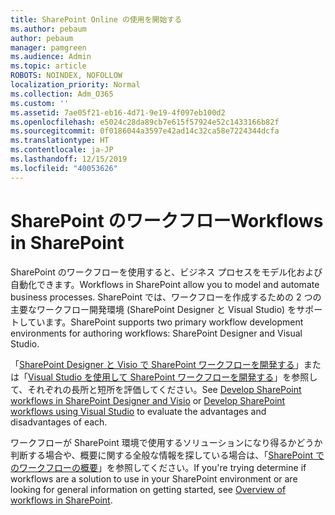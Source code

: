 ```yaml
---
title: SharePoint Online の使用を開始する
ms.author: pebaum
author: pebaum
manager: pamgreen
ms.audience: Admin
ms.topic: article
ROBOTS: NOINDEX, NOFOLLOW
localization_priority: Normal
ms.collection: Adm_O365
ms.custom: ''
ms.assetid: 7ae05f21-eb16-4d71-9e19-4f097eb100d2
ms.openlocfilehash: e5024c28da89cb7e615f57924e52c1433166b82f
ms.sourcegitcommit: 0f0186044a3597e42ad14c32ca58e7224344dcfa
ms.translationtype: HT
ms.contentlocale: ja-JP
ms.lasthandoff: 12/15/2019
ms.locfileid: "40053626"
---
```

# <a name="workflows-in-sharepoint"></a><span data-ttu-id="89743-102">SharePoint のワークフロー</span><span class="sxs-lookup"><span data-stu-id="89743-102">Workflows in SharePoint</span></span>

<span data-ttu-id="89743-103">SharePoint のワークフローを使用すると、ビジネス プロセスをモデル化および自動化できます。</span><span class="sxs-lookup"><span data-stu-id="89743-103">Workflows in SharePoint allow you to model and automate business processes.</span></span> <span data-ttu-id="89743-104">SharePoint では、ワークフローを作成するための 2 つの主要なワークフロー開発環境 (SharePoint Designer と Visual Studio) をサポートしています。</span><span class="sxs-lookup"><span data-stu-id="89743-104">SharePoint supports two primary workflow development environments for authoring workflows: SharePoint Designer and Visual Studio.</span></span> 

<span data-ttu-id="89743-105">「[SharePoint Designer と Visio で SharePoint ワークフローを開発する](https://docs.microsoft.com/sharepoint/dev/general-development/develop-sharepoint-workflows-using-visual-studio)」または「[Visual Studio を使用して SharePoint ワークフローを開発する](https://docs.microsoft.com/sharepoint/dev/general-development/develop-sharepoint-workflows-using-visual-studio)」を参照して、それぞれの長所と短所を評価してください。</span><span class="sxs-lookup"><span data-stu-id="89743-105">See [Develop SharePoint workflows in SharePoint Designer and Visio](https://docs.microsoft.com/sharepoint/dev/general-development/develop-sharepoint-workflows-using-visual-studio) or [Develop SharePoint workflows using Visual Studio](https://docs.microsoft.com/sharepoint/dev/general-development/develop-sharepoint-workflows-using-visual-studio) to evaluate the advantages and disadvantages of each.</span></span> 

<span data-ttu-id="89743-106">ワークフローが SharePoint 環境で使用するソリューションになり得るかどうか判断する場合や、概要に関する全般な情報を探している場合は、「[SharePoint でのワークフローの概要](https://docs.microsoft.com/sharepoint/dev/general-development/get-started-with-workflows-in-sharepoint#overview-of-workflows-in-sharepoint)」を参照してください。</span><span class="sxs-lookup"><span data-stu-id="89743-106">If you're trying determine if workflows are a solution to use in your SharePoint environment or are looking for general information on getting started, see [Overview of workflows in SharePoint](https://docs.microsoft.com/sharepoint/dev/general-development/get-started-with-workflows-in-sharepoint#overview-of-workflows-in-sharepoint).</span></span>